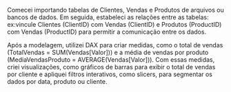 Comecei importando tabelas de Clientes, Vendas e Produtos de arquivos ou bancos de dados. Em seguida, estabeleci as relações entre as tabelas: ex:vincule Clientes (ClientID) com Vendas (ClientID) e Produtos (ProductID) com Vendas (ProductID) para permitir a comunicação entre os dados.

Após a modelagem, utilizei DAX para criar medidas, como o total de vendas (TotalVendas = SUM(Vendas[Valor])) e a média de vendas por produto (MediaVendasProduto = AVERAGE(Vendas[Valor])). Com essas medidas, criei visualizações, como gráficos de barras para exibir o total de vendas por cliente e apliquei filtros interativos, como slicers, para segmentar os dados por data, produto ou cliente.





